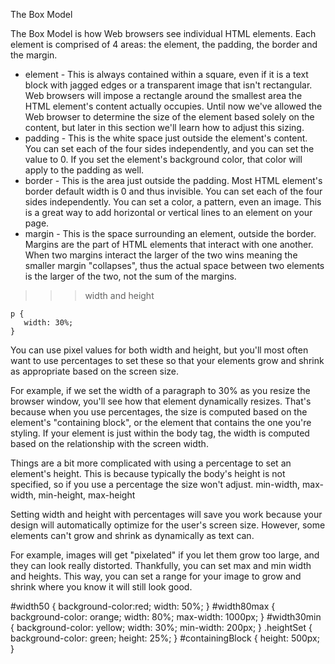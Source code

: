 The Box Model

The Box Model is how Web browsers see individual HTML elements. Each element is comprised of 4 areas: the element, the padding,
the border and the margin.


- element - This is always contained within a square, even if it is a text block with jagged edges or a transparent image that 
isn't rectangular. Web browsers will impose a rectangle around the smallest area the HTML element's content actually occupies.
Until now we've allowed the Web browser to determine the size of the element based solely on the content, but later in this 
section we'll learn how to adjust this sizing.
- padding - This is the white space just outside the element's content. You can set each of the four sides independently, and 
you can set the value to 0. If you set the element's background color, that color will apply to the padding as well.
- border - This is the area just outside the padding. Most HTML element's border default width is 0 and thus invisible. You can
set each of the four sides independently. You can set a color, a pattern, even an image. This is a great way to add horizontal 
or vertical lines to an element on your page.
- margin - This is the space surrounding an element, outside the border. Margins are the part of HTML elements that interact 
with one another. When two margins interact the larger of the two wins meaning the smaller margin "collapses", thus the actual 
space between two elements is the larger of the two, not the sum of the margins.

>>> width and height

    p {
       width: 30%;
    }

You can use pixel values for both width and height, but you'll most often want to use percentages to set these so that your elements grow and shrink as appropriate based on the screen size.

For example, if we set the width of a paragraph to 30% as you resize the browser window, you'll see how that element dynamically resizes. That's because when you use percentages, the size is computed based on the element's "containing block", or the element that contains the one you're styling. If your element is just within the body tag, the width is computed based on the relationship with the screen width.

Things are a bit more complicated with using a percentage to set an element's height. This is because typically the body's height is not specified, so if you use a percentage the size won't adjust.
min-width, max-width, min-height, max-height

Setting width and height with percentages will save you work because your design will automatically optimize for the user's screen size. However, some elements can't grow and shrink as dynamically as text can.

For example, images will get "pixelated" if you let them grow too large, and they can look really distorted. Thankfully, you can set max and min width and heights. This way, you can set a range for your image to grow and shrink where you know it will still look good. 

#width50 {
  background-color:red;
  width: 50%;
}
#width80max {
  background-color: orange;
  width: 80%;
  max-width: 1000px;
}
#width30min {
  background-color: yellow;
  width: 30%;
  min-width: 200px;
}
.heightSet {
  background-color: green;
  height: 25%;
}
#containingBlock {
  height: 500px;
}

